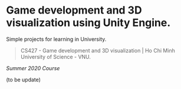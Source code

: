# Game development and 3D visualization using Unity Engine.
Simple projects for learning in University.
> CS427 - Game development and 3D visualization | Ho Chi Minh University of Science - VNU.

*Summer 2020 Course*

(to be update)
